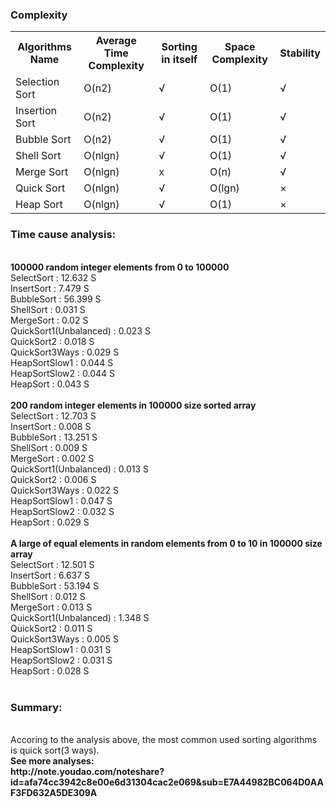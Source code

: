 <h3>Complexity</h3>
<table>
  <tr>
    <th>Algorithms Name</th>
    <th>Average Time Complexity</th>
    <th>Sorting in itself</th>
    <th>Space Complexity</th>
    <th>Stability</th>
  </tr>
  <tr>
    <td>Selection Sort</td>
    <td>O(n2)</td>
    <td>√</td>
    <td>O(1)</td>
    <td>√</td>
  </tr>
  <tr>
    <td>Insertion Sort</td>
    <td>O(n2)</td>
    <td>√</td>
    <td>O(1)</td>
    <td>√</td>
  </tr>
  <tr>
    <td>Bubble Sort</td>
    <td>O(n2)</td>
    <td>√</td>
    <td>O(1)</td>
    <td>√</td>
  </tr>
  <tr>
    <td>Shell Sort</td>
    <td>O(nlgn)</td>
    <td>√</td>
    <td>O(1)</td>
    <td>√</td>
  </tr>
  <tr>
    <td>Merge Sort</td>
    <td>O(nlgn)</td>
    <td>x</td>
    <td>O(n)</td>
    <td>√</td>
  </tr>
  <tr>
    <td>Quick Sort</td>
    <td>O(nlgn)</td>
    <td>√</td>
    <td>O(lgn)</td>
    <td>×</td>
  </tr>
  <tr>
    <td>Heap Sort</td>
    <td>O(nlgn)</td>
    <td>√</td>
    <td>O(1)</td>
    <td>×</td>
  </tr>
</table>

<h3>Time cause analysis:</h3><br/>
<strong>100000 random integer elements from 0 to 100000</strong><br/>
SelectSort : 12.632 S<br/>
InsertSort : 7.479 S<br/>
BubbleSort : 56.399 S<br/>
ShellSort : 0.031 S<br/>
MergeSort : 0.02 S<br/>
QuickSort1(Unbalanced) : 0.023 S<br/>
QuickSort2 : 0.018 S<br/>
QuickSort3Ways : 0.029 S<br/>
HeapSortSlow1 : 0.044 S<br/>
HeapSortSlow2 : 0.044 S<br/>
HeapSort : 0.043 S<br/>
<br/>
<strong>200 random integer elements in 100000 size sorted array</strong><br/>
SelectSort : 12.703 S<br/>
InsertSort : 0.008 S<br/>
BubbleSort : 13.251 S<br/>
ShellSort : 0.009 S<br/>
MergeSort : 0.002 S<br/>
QuickSort1(Unbalanced) : 0.013 S<br/>
QuickSort2 : 0.006 S<br/>
QuickSort3Ways : 0.022 S<br/>
HeapSortSlow1 : 0.047 S<br/>
HeapSortSlow2 : 0.032 S<br/>
HeapSort : 0.029 S<br/>
<br/>
<strong>A large of equal elements in random elements from 0 to 10 in 100000 size array</strong><br/>
SelectSort : 12.501 S<br/>
InsertSort : 6.637 S<br/>
BubbleSort : 53.194 S<br/>
ShellSort : 0.012 S<br/>
MergeSort : 0.013 S<br/>
QuickSort1(Unbalanced) : 1.348 S<br/>
QuickSort2 : 0.011 S<br/>
QuickSort3Ways : 0.005 S<br/>
HeapSortSlow1 : 0.031 S<br/>
HeapSortSlow2 : 0.031 S<br/>
HeapSort : 0.028 S<br/>
<br/>
<h3>Summary:</h3><br/>
Accoring to the analysis above, the most common used sorting algorithms is quick sort(3 ways).<br/>

<strong>
  See more analyses:<br/>
  http://note.youdao.com/noteshare?id=afa74cc3942c8e00e6d31304cac2e069&sub=E7A44982BC064D0AAF3FD632A5DE309A
</strong>
